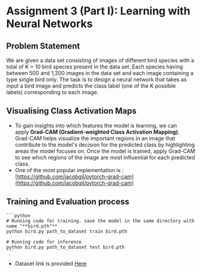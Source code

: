 # Assignment 3 (Part I): Learning with Neural Networks

## Problem Statement

We are given a data set consisting of images of different bird species with a total of K = 10  bird species present in the data set. Each species having between 500 and 1,200 images in the data set and each image containing a type single bird only. The task is to design a neural network that takes as input a bird image and predicts the class label (one of the K possible labels) corresponding to each image.

## Visualising Class Activation Maps

- To gain insights into which features the model is learning, we can apply **Grad-CAM (Gradient-weighted Class Activation Mapping)**. Grad-CAM helps visualize the important regions in an image that contribute to the model's decision for the predicted class by highlighting areas the model focuses on. Once the model is trained, apply Grad-CAM to see which regions of the image are most influential for each predicted class.
- One of the most popular implementation is : [https://github.com/jacobgil/pytorch-grad-cam](https://github.com/jacobgil/pytorch-grad-cam)

## Training and Evaluation process
    ```python
    # Running code for training. save the model in the same directory with name "**bird.pth"**
    python bird.py path_to_dataset train bird.pth 
    
    # Running code for inference
    python bird.py path_to_dataset test bird.pth
    ```
- Dataset link is provided [Here](https://drive.google.com/drive/folders/1CLxNjtoLfV9e678kXr_21wiD_yoxpkDZ?usp=sharing)
